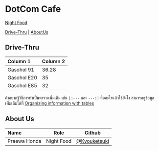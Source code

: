 # DotCom Cafe

[Night Food](Menu.md#Night-Food)


[Drive-Thru](#Drive-Thru) | [AboutUs](#About-us)

## Drive-Thru

| Column 1                 | Column 2 |
|:-------------------------|----------|
| Gasohol 91               | 36.28    |
| Gasohol E20              | 35       |
| Gasohol E85              | 32       |

ถ้าอยากรู้วิธีการทำเป็นตารางเพิ่มเติม เช่น `|:---` และ `---:|` คืออะไรแล้วใช้ยังไง สามารถดูข้อมูลเพิ่มเติมได้ที่ [Organizing information with tables](https://docs.github.com/en/get-started/writing-on-github/working-with-advanced-formatting/organizing-information-with-tables)   

## About Us

| Name      | Role      | Github          |
|:----------|-----------|-----------------|
| Praewa Honda| Night Food | [@Kyouketsuki](https://github.com/Kyouketsuki) |

